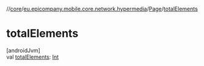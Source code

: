 //[core](../../../index.md)/[eu.epicompany.mobile.core.network.hypermedia](../index.md)/[Page](index.md)/[totalElements](total-elements.md)

# totalElements

[androidJvm]\
val [totalElements](total-elements.md): [Int](https://kotlinlang.org/api/latest/jvm/stdlib/kotlin/-int/index.html)

